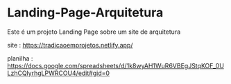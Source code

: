 # Landing-Page-Arquitetura
Este é um projeto Landing Page sobre um site de arquitetura

site : https://tradicaoemprojetos.netlify.app/

planilha :  https://docs.google.com/spreadsheets/d/1k8wyAH1WuR6VBEgJStqKOF_0ULzhCQlyrhgLPWRCOU4/edit#gid=0
